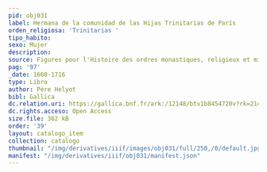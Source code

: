 ```yaml
---
pid: obj031
label: Hermana de la comunidad de las Hijas Trinitarias de París
orden_religiosa: 'Trinitarias '
tipo_habito: 
sexo: Mujer
description: 
source: Figures pour l'Histoire des ordres monastiques, religieux et militaires
pag: '97'
_date: 1660-1716
type: Libro
author: Père Helyot
bibl: Gallica
dc.relation.uri: https://gallica.bnf.fr/ark:/12148/btv1b8454720v?rk=21459;3
dc.rights.acceso: Open Access
size.file: 362 kB
order: '39'
layout: catalogo_item
collection: catalogo
thumbnail: "/img/derivatives/iiif/images/obj031/full/250,/0/default.jpg"
manifest: "/img/derivatives/iiif/obj031/manifest.json"
---
```

